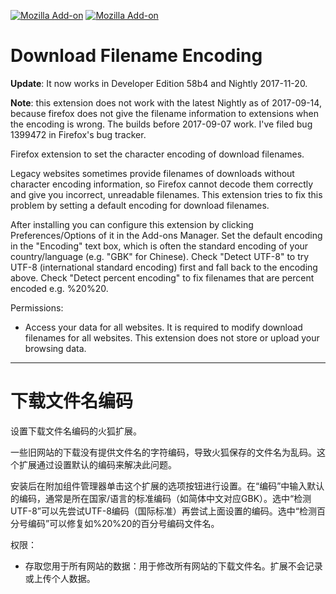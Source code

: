 [![Mozilla Add-on](https://img.shields.io/amo/v/download-filename-encoding.svg?style=flat-square)](https://addons.mozilla.org/firefox/addon/download-filename-encoding/) [![Mozilla Add-on](https://img.shields.io/amo/d/download-filename-encoding.svg?style=flat-square)](https://addons.mozilla.org/firefox/addon/download-filename-encoding/)

# Download Filename Encoding

**Update**: It now works in Developer Edition 58b4 and Nightly 2017-11-20.

**Note**: this extension does not work with the latest Nightly as of 2017-09-14, because firefox does not give the filename information to extensions when the encoding is wrong. The builds before 2017-09-07 work. I've filed bug 1399472 in Firefox's bug tracker.

Firefox extension to set the character encoding of download filenames.

Legacy websites sometimes provide filenames of downloads without character encoding information, so Firefox cannot decode them correctly and give you incorrect, unreadable filenames. This extension tries to fix this problem by setting a default encoding for download filenames.

After installing you can configure this extension by clicking Preferences/Options of it in the Add-ons Manager. Set the default encoding in the "Encoding" text box, which is often the standard encoding of your country/language (e.g. "GBK" for Chinese). Check "Detect UTF-8" to try UTF-8 (international standard encoding) first and fall back to the encoding above. Check "Detect percent encoding" to fix filenames that are percent encoded e.g. %20%20.

Permissions:
* Access your data for all websites. It is required to modify download filenames for all websites. This extension does not store or upload your browsing data.

---

# 下载文件名编码

设置下载文件名编码的火狐扩展。

一些旧网站的下载没有提供文件名的字符编码，导致火狐保存的文件名为乱码。这个扩展通过设置默认的编码来解决此问题。

安装后在附加组件管理器单击这个扩展的选项按钮进行设置。在“编码”中输入默认的编码，通常是所在国家/语言的标准编码（如简体中文对应GBK）。选中“检测 UTF-8”可以先尝试UTF-8编码（国际标准）再尝试上面设置的编码。选中“检测百分号编码”可以修复如%20%20的百分号编码文件名。

权限：
* 存取您用于所有网站的数据：用于修改所有网站的下载文件名。扩展不会记录或上传个人数据。
